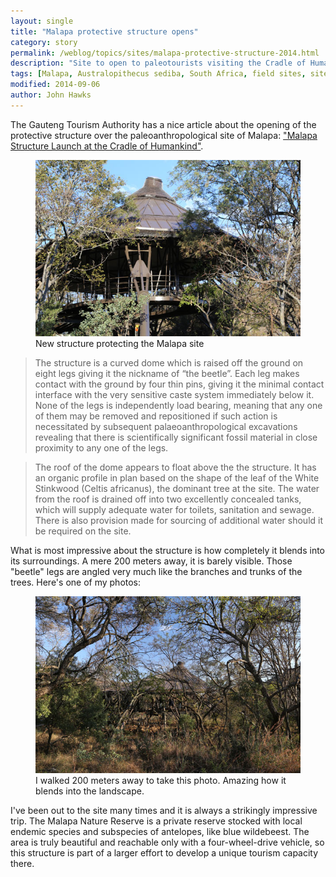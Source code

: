 ```yaml
---
layout: single
title: "Malapa protective structure opens"
category: story
permalink: /weblog/topics/sites/malapa-protective-structure-2014.html
description: "Site to open to paleotourists visiting the Cradle of Humankind"
tags: [Malapa, Australopithecus sediba, South Africa, field sites, site conservation]
modified: 2014-09-06
author: John Hawks
---
```



The Gauteng Tourism Authority has a nice article about the opening of the protective structure over the paleoanthropological site of Malapa: <a href="http://www.gauteng.net/cradleofhumankind/news-entry/malapa_structure_launch_at_the_cradle_of_humankind/">"Malapa Structure Launch at the Cradle of Humankind"</a>. 

<figure>
<img src="/images/malapa-structure-closeup-2014.jpg" alt="Malapa protective structure" />
<figcaption>New structure protecting the Malapa site</figcaption>
</figure>

<blockquote>The structure is a curved dome which is raised off the ground on eight legs giving it the nickname of “the beetle”.  Each leg makes contact with the ground by four thin pins, giving it the minimal contact interface with the very sensitive caste system immediately below it.  None of the legs is independently load bearing, meaning that any one of them may be removed and repositioned if such action is necessitated by subsequent palaeoanthropological excavations revealing that there is scientifically significant fossil material in close proximity to any one of the legs.</blockquote>

<blockquote>The roof of the dome appears to float above the the structure.  It has an organic profile in plan based on the shape of the leaf of the White Stinkwood (Celtis africanus), the dominant tree at the site.  The water from the roof is drained off into two excellently concealed tanks, which will supply adequate water for toilets, sanitation and sewage.  There is also provision made for sourcing of additional water should it be required on the site.</blockquote>

What is most impressive about the structure is how completely it blends into its surroundings. A mere 200 meters away, it is barely visible. Those "beetle" legs are angled very much like the branches and trunks of the trees. Here's one of my photos: 

<figure>
<img src="/images/malapa-structure-blending-into-surroundings-2014.jpg" alt="Malapa protective structure, from 200 m away" />
<figcaption>I walked 200 meters away to take this photo. Amazing how it blends into the landscape.</figcaption>
</figure>

I've been out to the site many times and it is always a strikingly impressive trip. The Malapa Nature Reserve is a private reserve stocked with local endemic species and subspecies of antelopes, like blue wildebeest. The area is truly beautiful and reachable only with a four-wheel-drive vehicle, so this structure is part of a larger effort to develop a unique tourism capacity there. 


